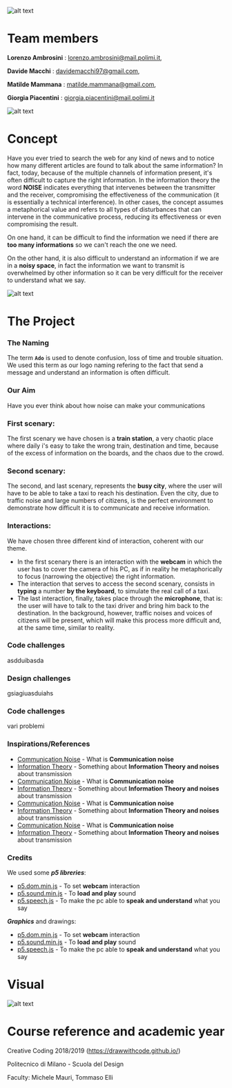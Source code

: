 ![alt text](https://github.com/drawwithcode/2018-group-work-group-08/blob/master/imgr/logo.PNG)
# Team members
**Lorenzo Ambrosini** : lorenzo.ambrosini@mail.polimi.it, 

**Davide Macchi** : davidemacchi97@gmail.com, 

**Matilde Mammana** : matilde.mammana@gmail.com, 

**Giorgia Piacentini** : giorgia.piacentini@mail.polimi.it

![alt text](https://github.com/drawwithcode/2018-group-work-group-08/blob/master/imgr/sonicear.jpg)

# Concept
Have you ever tried to search the web for any kind of news and to notice how many different articles are found to talk about the same information?
In fact, today, because of the multiple channels of information present, it's often difficult to capture the right information. 
In the information theory the word **NOISE** indicates everything that intervenes between the transmitter and the receiver, compromising the effectiveness of the communication (it is essentially a technical interference).
In other cases, the concept assumes a metaphorical value and refers to all types of disturbances that can intervene in the communicative process, reducing its effectiveness or even compromising the result.

On one hand, it can be difficult to find the information we need if there are **too many informations** so we can't reach the one we need. 

On the other hand, it is also difficult to understand an information if we are in a **noisy space**, in fact the information we want to transmit is overwhelmed by other information so it can be very difficult for the receiver to understand what we say.

![alt text](https://github.com/drawwithcode/2018-group-work-group-08/blob/master/imgr/schema.jpg)

# The Project

### The Naming

The term **`Ado`** is used to denote confusion, loss of time and trouble situation. We used this term as our logo naming refering to the fact that send a message and understand an information is often difficult.

### Our Aim
Have you ever think about how noise can make your communications

### First scenary:
The first scenary we have chosen is a **train station**, a very chaotic place where daily i's easy to take the wrong train, destination and time, because of the excess of information on the boards, and the chaos due to the crowd.

### Second scenary:
The second, and last scenary, represents the **busy city**, where the user will have to be able to take a taxi to reach his destination. Even the city, due to traffic noise and large numbers of citizens, is the perfect environment to demonstrate how difficult it is to communicate and receive information.

### Interactions:
We have chosen three different kind of interaction, coherent with our theme.

- In the first scenary there is an interaction with the **webcam** in which the user has to cover the camera of his PC, as if in reality he metaphorically to focus (narrowing the objective) the right information.
- The interaction that serves to access the second scenary, consists in **typing** a number **by the keyboard**, to simulate the real call of a taxi.
- The last interaction, finally, takes place through the **microphone**, that is: the user will have to talk to the taxi driver and bring him back to the destination. In the background, however, traffic noises and voices of citizens will be present, which will make this process more difficult and, at the same time, similar to reality.



### Code challenges
asdduibasda
### Design challenges
gsiagiuasduiahs
### Code challenges

vari problemi
### Inspirations/References

* [Communication Noise](https://en.wikipedia.org/wiki/Communication_noise) - What is **Communication noise**
* [Information Theory](https://en.wikipedia.org/wiki/Information_theory) - Something about **Information Theory and noises** about transmission
* [Communication Noise](https://en.wikipedia.org/wiki/Communication_noise) - What is **Communication noise**
* [Information Theory](https://en.wikipedia.org/wiki/Information_theory) - Something about **Information Theory and noises** about transmission
* [Communication Noise](https://en.wikipedia.org/wiki/Communication_noise) - What is **Communication noise**
* [Information Theory](https://en.wikipedia.org/wiki/Information_theory) - Something about **Information Theory and noises** about transmission
* [Communication Noise](https://en.wikipedia.org/wiki/Communication_noise) - What is **Communication noise**
* [Information Theory](https://en.wikipedia.org/wiki/Information_theory) - Something about **Information Theory and noises** about transmission

### Credits

We used some ***p5 libreries***:
* [p5.dom.min.js](https://p5js.org/reference/#/libraries/p5.dom) - To set **webcam** interaction
* [p5.sound.min.js](https://p5js.org/reference/#/libraries/p5.sound) - To **load and play** sound
* [p5.speech.js](http://ability.nyu.edu/p5.js-speech/) - To make the pc able to **speak and understand** what you say

***Graphics*** and drawings:
* [p5.dom.min.js](https://p5js.org/reference/#/libraries/p5.dom) - To set **webcam** interaction
* [p5.sound.min.js](https://p5js.org/reference/#/libraries/p5.sound) - To **load and play** sound
* [p5.speech.js](http://ability.nyu.edu/p5.js-speech/) - To make the pc able to **speak and understand** what you say

# Visual

![alt text](https://github.com/drawwithcode/2018-group-work-group-08/blob/master/imgr/moodboard.jpg)


# Course reference and academic year
Creative Coding 2018/2019 (https://drawwithcode.github.io/)

Politecnico di Milano - Scuola del Design

Faculty: Michele Mauri, Tommaso Elli


